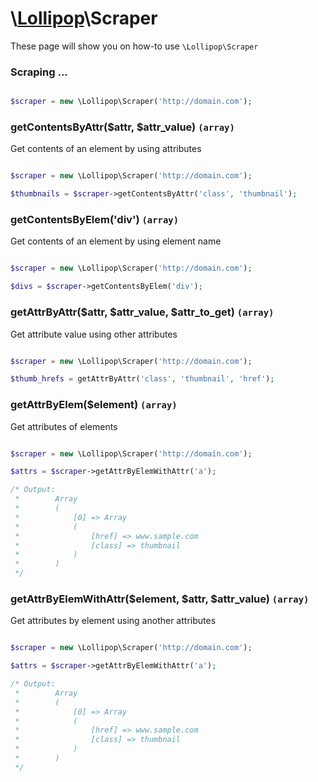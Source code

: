 # \\[Lollipop](https://github.com/jabernardo/lollipop-php)\Scraper

These page will show you on how-to use ```\Lollipop\Scraper``` 

### Scraping ...

```php

$scraper = new \Lollipop\Scraper('http://domain.com');


```

### getContentsByAttr($attr, $attr_value) ```(array)```
Get contents of an element by using attributes

```php

$scraper = new \Lollipop\Scraper('http://domain.com');

$thumbnails = $scraper->getContentsByAttr('class', 'thumbnail');

```

### getContentsByElem('div') ```(array)```
Get contents of an element by using element name

```php

$scraper = new \Lollipop\Scraper('http://domain.com');

$divs = $scraper->getContentsByElem('div');

```

### getAttrByAttr($attr, $attr_value, $attr_to_get) ```(array)```
Get attribute value using other attributes

```php

$scraper = new \Lollipop\Scraper('http://domain.com');

$thumb_hrefs = getAttrByAttr('class', 'thumbnail', 'href');

```

### getAttrByElem($element) ```(array)```
Get attributes of elements

```php

$scraper = new \Lollipop\Scraper('http://domain.com');

$attrs = $scraper->getAttrByElemWithAttr('a');

/* Output:
 *        Array
 *        (
 *            [0] => Array
 *            (
 *                [href] => www.sample.com
 *                [class] => thumbnail
 *            )
 *        )
 */

```

### getAttrByElemWithAttr($element, $attr, $attr_value) ```(array)```
Get attributes by element using another attributes

```php

$scraper = new \Lollipop\Scraper('http://domain.com');

$attrs = $scraper->getAttrByElemWithAttr('a');

/* Output:
 *        Array
 *        (
 *            [0] => Array
 *            (
 *                [href] => www.sample.com
 *                [class] => thumbnail
 *            )
 *        )
 */

```
